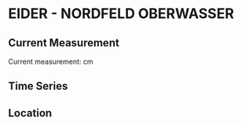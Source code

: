 # EIDER - NORDFELD OBERWASSER

## Current Measurement

Current measurement: <Value topic="rivers/pegel-online/EIDER/NORDFELD OBERWASSER/measurementValue"/> cm

## Time Series

<TimeSeries topic="rivers/pegel-online/EIDER/NORDFELD OBERWASSER/measurementValue" period="week" />

## Location

<WorldMap>
  <Marker lat="54.33873310842768" lon="9.13964346741978" labelTopic="rivers/pegel-online/EIDER/NORDFELD OBERWASSER" />
</WorldMap>
